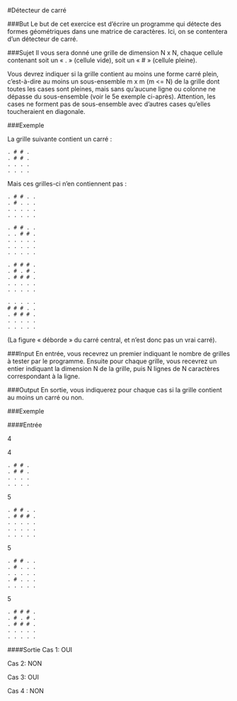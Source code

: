 #Détecteur de carré

###But
Le but de cet exercice est d’écrire un programme qui détecte des formes géométriques dans une matrice de caractères. 
Ici, on se contentera d’un détecteur de carré.

###Sujet
Il vous sera donné une grille de dimension N x N, chaque cellule contenant soit un « . » (cellule vide), soit un « # »
(cellule pleine). 

Vous devrez indiquer si la grille contient au moins une forme carré plein, c’est-à-dire au moins un sous-ensemble m x m (m <= N) 
de la grille dont toutes les cases sont pleines, mais sans qu’aucune ligne ou colonne ne dépasse du sous-ensemble 
(voir le 5e exemple ci-après). Attention, les cases ne forment pas de sous-ensemble avec d’autres cases qu’elles 
toucheraient en diagonale.

###Exemple

La grille suivante contient un carré :
```
. # # . 
. # # . 
. . . . 
. . . .  
```

Mais ces grilles-ci n’en contiennent pas :
   ```
   . # # . .  
   . # . . .  
   . . . . .  
   . . . . .
   
   . # # . .  
   . . # # .  
   . . . . .  
   . . . . .  
   . . . . .
   
   . # # # .  
   . # . # .  
   . # # # .  
   . . . . .  
   . . . . .
   
   . . . . .  
   # # # . .  
   . # # # .  
   . . . . .  
   . . . . .
   ```
(La figure « déborde » du carré central, et n’est donc pas un vrai carré).

###Input
En entrée, vous recevrez un premier indiquant le nombre de grilles à tester par le programme. 
Ensuite pour chaque grille, vous recevrez un entier indiquant la dimension N de la grille, puis N lignes de N 
caractères correspondant à la ligne.

###Output
En sortie, vous indiquerez pour chaque cas si la grille contient au moins un carré ou non.

###Exemple

####Entrée

4
 
4
```
. # # .  
. # # .  
. . . .  
. . . .
```
5
```
. # # . .  
. # # # .  
. . . . .  
. . . . .  
. . . . .
```
5
```
. # # . .  
. # . . .  
. . . . .  
. # . . .  
. . . . .
```
5
```
. # # # .  
. # . # .  
. # # # .  
. . . . .  
. . . . .
```

####Sortie
Cas 1: OUI 

Cas 2: NON
 
Cas 3: OUI
 
Cas 4 : NON
